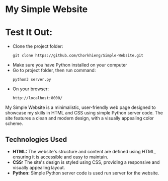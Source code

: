 # My Simple Website
# Test It Out:  
- Clone the project folder: 
    ```
    git clone https://github.com/Chorkhieng/Simple-Website.git
    ```
- Make sure you have Python installed on your computer
- Go to project folder, then run command:
    ```
    python3 server.py
    ```
- On your browser:
    ```
    http://localhost:8000/
    ```

My Simple Website is a minimalistic, user-friendly web page designed to showcase my skills in HTML and CSS using simple Python server code. The site features a clean and modern design, with a visually appealing color scheme.

## Technologies Used

- **HTML:** The website's structure and content are defined using HTML, ensuring it is accessible and easy to maintain.
- **CSS:** The site's design is styled using CSS, providing a responsive and visually appealing layout.
- **Python:** Simple Python server code is used run server for the website.


